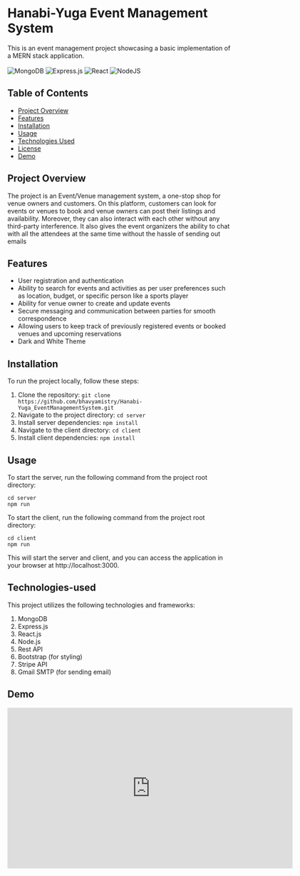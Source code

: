 # Hanabi-Yuga Event Management System

This is an event management project showcasing a basic implementation of a MERN stack application.<br><br>
![MongoDB](https://img.shields.io/badge/MongoDB-%234ea94b.svg?style=for-the-badge&logo=mongodb&logoColor=white) ![Express.js](https://img.shields.io/badge/Express%20js-000000?style=for-the-badge&logo=express&logoColor=white) ![React](https://img.shields.io/badge/react-%2320232a.svg?style=for-the-badge&logo=react&logoColor=%2361DAFB) ![NodeJS](https://img.shields.io/badge/node.js-6DA55F?style=for-the-badge&logo=node.js&logoColor=white)

## Table of Contents

- [Project Overview](#project-overview)
- [Features](#features)
- [Installation](#installation)
- [Usage](#usage)
- [Technologies Used](#technologies-used)
- [License](#license)
- [Demo](#demo)

## Project Overview

The project is an Event/Venue management system, a one-stop shop for venue owners and customers. On this platform, customers can look for events or venues to book and venue owners can post their listings and availability. Moreover, they can also interact with each other without any third-party interference. It also gives the event organizers the ability to chat with all the attendees at the same time without the hassle of sending out emails

## Features

- User registration and authentication
- Ability to search for events and activities as per user preferences such as location, budget, or specific person like a sports player 
- Ability for venue owner to create and update events 
- Secure messaging and communication between parties for smooth correspondence 
- Allowing users to keep track of previously registered events or booked venues and upcoming reservations 
- Dark and White Theme

## Installation

To run the project locally, follow these steps:

1. Clone the repository: `git clone https://github.com/bhavyamistry/Hanabi-Yuga_EventManagementSystem.git`
2. Navigate to the project directory: `cd server`
3. Install server dependencies: `npm install`
4. Navigate to the client directory: `cd client`
5. Install client dependencies: `npm install`

## Usage

To start the server, run the following command from the project root directory:

```shell
cd server
npm run
```

To start the client, run the following command from the project root directory:

```shell
cd client
npm run
```

This will start the server and client, and you can access the application in your browser at http://localhost:3000.

## Technologies-used

This project utilizes the following technologies and frameworks:

1. MongoDB
2. Express.js
3. React.js
4. Node.js
5. Rest API
6. Bootstrap (for styling)
7. Stripe API
8. Gmail SMTP (for sending email)

## Demo

<iframe width="640" height="360" src="https://www.youtube.com/embed/G0wcVbQDUPA" frameborder="0" allowfullscreen></iframe>




